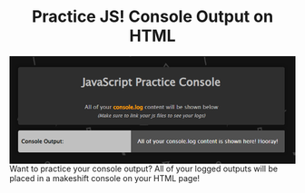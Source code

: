 <h1 align="center">Practice JS! Console Output on HTML</h1>
<img align="center" src="practice-console-image.png">
Want to practice your console output? All of your logged outputs will be placed in a makeshift console on your HTML page!

